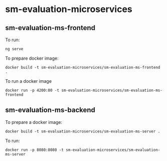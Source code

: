 # sm-evaluation-microservices

## sm-evaluation-ms-frontend
To run:

    ng serve

To prepare docker image:

    docker build -t sm-evaluation-microservices/sm-evaluation-ms-frontend .

To run a docker image

    docker run -p 4200:80 -t sm-evaluation-microservices/sm-evaluation-ms-frontend

## sm-evaluation-ms-backend
To prepare a docker image:
    
    docker build -t sm-evaluation-microservices/sm-evaluation-ms-server .

To run:

    docker run -p 8080:8080 -t sm-evaluation-microservices/sm-evaluation-ms-server